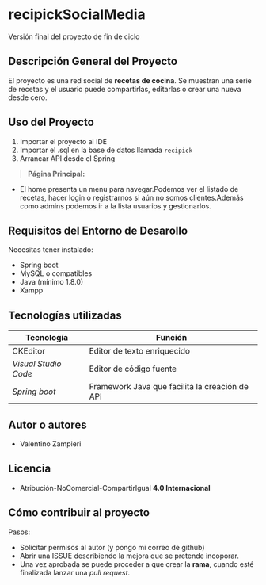 # recipickSocialMedia

Versión final del proyecto de fin de ciclo



## Descripción General del Proyecto
El proyecto es una red social de  **recetas de cocina**. Se muestran una serie de recetas y el usuario puede compartirlas, editarlas o crear una nueva desde cero.

## Uso del Proyecto
1. Importar el proyecto al IDE
2. Importar el .sql en la base de datos llamada `recipick`
3. Arrancar API desde el Spring


>**Página Principal:**
+ El home presenta un menu para navegar.Podemos ver el listado de recetas, hacer login o registrarnos si aún no somos clientes.Además como admins podemos ir a la lista usuarios y gestionarlos.

## Requisitos del Entorno de Desarollo
Necesitas tener instalado:
+ Spring boot
+ MySQL o compatibles
+ Java (mínimo 1.8.0)
+ Xampp



## Tecnologías utilizadas
|  Tecnología | Función |
|-------------------|---------|
CKEditor | Editor de texto enriquecido
*Visual Studio Code*  | Editor de código fuente
*Spring boot*                 | Framework Java que facilita la creación de API


## Autor o autores
+ Valentino Zampieri

## Licencia
+ Atribución-NoComercial-CompartirIgual **4.0 Internacional**
## Cómo contribuir al proyecto
Pasos:
+ Solicitar permisos al autor (y pongo mi correo de github)
+ Abrir una ISSUE describiendo la mejora que se pretende incoporar. 
+ Una vez aprobada se puede proceder a que crear la **rama**, cuando esté finalizada lanzar una *pull request*.
